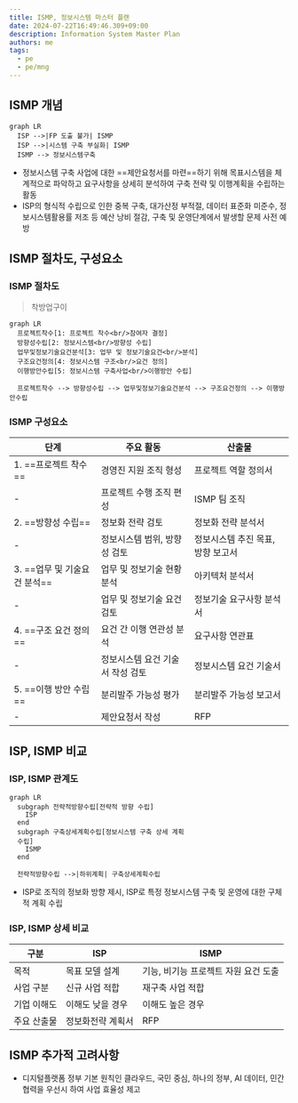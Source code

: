 ```yaml
---
title: ISMP, 정보시스템 마스터 플랜
date: 2024-07-22T16:49:46.309+09:00
description: Information System Master Plan
authors: me
tags:
  - pe
  - pe/mng
---
```


## ISMP 개념

```mermaid
graph LR
  ISP -->|FP 도출 불가| ISMP
  ISP -->|시스템 구축 부실화| ISMP
  ISMP --> 정보시스템구축
```

- 정보시스템 구축 사업에 대한 ==제안요청서를 마련==하기 위해 목표시스템을 체계적으로 파악하고 요구사항을 상세히 분석하여 구축 전략 및 이행계획을 수립하는 활동
- ISP의 형식적 수립으로 인한 중복 구축, 대가산정 부적절, 데이터 표준화 미준수, 정보시스템활용률 저조 등 예산 낭비 절감, 구축 및 운영단계에서 발생할 문제 사전 예방

## ISMP 절차도, 구성요소

### ISMP 절차도

> 착방업구이

```mermaid
graph LR
  프로젝트착수[1: 프로젝트 착수<br/>참여자 결정] 
  방향성수립[2: 정보시스템<br/>방향성 수립]
  업무및정보기술요건분석[3: 업무 및 정보기술요건<br/>분석] 
  구조요건정의[4: 정보시스템 구조<br/>요건 정의]
  이행방안수립[5: 정보시스템 구축사업<br/>이행방안 수립]

  프로젝트착수 --> 방향성수립 --> 업무및정보기술요건분석 --> 구조요건정의 --> 이행방안수립
```

### ISMP 구성요소

| 단계 | 주요 활동 | 산출물 |
| --- | --- | --- |
| 1. ==프로젝트 착수== | 경영진 지원 조직 형성 | 프로젝트 역할 정의서 |
| - | 프로젝트 수행 조직 편성 | ISMP 팀 조직 |
| 2. ==방향성 수립== | 정보화 전략 검토 | 정보화 전략 분석서 |
| - | 정보시스템 범위, 방향성 검토 |정보시스템 추진 목표, 방향 보고서 |
| 3. ==업무 및 기술요건 분석== | 업무 및 정보기술 현황 분석 | 아키텍처 분석서 |
| - | 업무 및 정보기술 요건 검토 | 정보기술 요구사항 분석서 |
| 4. ==구조 요건 정의==| 요건 간 이행 연관성 분석 | 요구사항 연관표 |
| - | 정보시스템 요건 기술서 작성 검토 | 정보시스템 요건 기술서 |
| 5. ==이행 방안 수립== | 분리발주 가능성 평가 | 분리발주 가능성 보고서 |
| - | 제안요청서 작성 | RFP |

## ISP, ISMP 비교

### ISP, ISMP 관계도

```mermaid
graph LR
  subgraph 전략적방향수립[전략적 방향 수립]
    ISP
  end
  subgraph 구축상세계획수립[정보시스템 구축 상세 계획 
  수립]
    ISMP
  end

  전략적방향수립 -->|하위계획| 구축상세계획수립
```

- ISP로 조직의 정보화 방향 제시, ISP로 특정 정보시스템 구축 및 운영에 대한 구체적 계획 수립

### ISP, ISMP 상세 비교

| 구분 | ISP | ISMP |
| --- | --- | --- |
| 목적 | 목표 모델 설계 | 기능, 비기능 프로젝트 자원 요건 도출 |
| 사업 구분 | 신규 사업 적합 | 재구축 사업 적합 |
| 기업 이해도 | 이해도 낮을 경우 | 이해도 높은 경우 |
| 주요 산출물 | 정보화전략 계획서 | RFP |

## ISMP 추가적 고려사항

- 디지털플랫폼 정부 기본 원칙인 클라우드, 국민 중심, 하나의 정부, AI 데이터, 민간 협력을 우선시 하여 사업 효율성 제고
